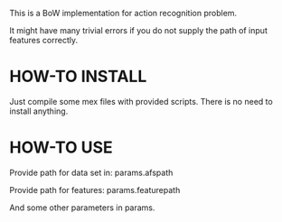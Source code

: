 This is a BoW implementation for action recognition problem.

It might have many trivial errors if you do not supply the path of input features correctly.

HOW-TO INSTALL
==============
Just compile some mex files with provided scripts. There is no need to install anything.

HOW-TO USE
==========
Provide path for data set in: params.afspath

Provide path for features: params.featurepath

And some other parameters in params.

